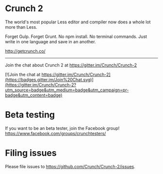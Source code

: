 Crunch 2
===
The world's most popular Less editor and compiler now does a whole lot more than Less.

Forget Gulp. Forget Grunt. No npm install. No terminal commands. Just write in one language and save in an another.

http://getcrunch.co/

---

Join the chat about Crunch 2 at https://gitter.im/Crunch/Crunch-2

[![Join the chat at https://gitter.im/Crunch/Crunch-2](https://badges.gitter.im/Join%20Chat.svg)](https://gitter.im/Crunch/Crunch-2?utm_source=badge&utm_medium=badge&utm_campaign=pr-badge&utm_content=badge)

Beta testing
====
If you want to be an beta tester, join the Facebook group! https://www.facebook.com/groups/crunchtesters/

Filing issues
====
Please file issues to https://github.com/Crunch/Crunch-2/issues.
